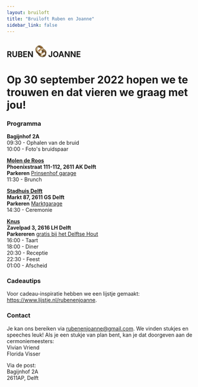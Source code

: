 ```yaml
---
layout: bruiloft
title: "Bruiloft Ruben en Joanne"
sidebar_link: false
---
```

## RUBEN <img src="assets/img/bruiloft/ring.png" class="inline" width="30" /> JOANNE
# Op 30 september 2022 hopen we te trouwen en dat vieren we graag met jou!

### Programma

**Bagijnhof 2A**<br />
09:30 - Ophalen van de bruid<br />
10:00 - Foto's bruidspaar

<a href="https://www.bijderoos.nl" target="_blank">**Molen de Roos**</a><br />
**Phoenixstraat 111-112, 2611 AK Delft**<br />
**Parkeren** [Prinsenhof garage](https://goo.gl/maps/Qhvjh5mmWdu8FAbEA)<br />
11:30 - Brunch<br />

<a href="https://www.delft.nl" target="_blank">**Stadhuis Delft**</a><br />
**Markt 87, 2611 GS Delft**<br />
**Parkeren** [Marktgarage](https://goo.gl/maps/yL3Eju7VQJJXqx2s5)<br />
14:30 - Ceremonie<br />

<a href="https://www.knus.nl/" target="_blank">**Knus**</a><br />
**Zavelpad 3, 2616 LH Delft**<br />
**Parkereren** [gratis bij het Delftse Hout](https://goo.gl/maps/6ich4TrDPYESJjiz7)<br />
16:00 - Taart<br />
18:00 - Diner<br />
20:30 - Receptie<br />
22:30 - Feest<br />
01:00 - Afscheid

### Cadeautips
Voor cadeau-inspiratie hebben we een lijstje gemaakt: <a href="https://www.lijstje.nl/rubenenjoanne" target="_blank">https://www.lijstje.nl/rubenenjoanne</a>.

### Contact
Je kan ons bereiken via <a href="mailto:rubenenjoanne@gmail.com">rubenenjoanne@gmail.com</a>. We vinden stukjes en speeches leuk! Als je een stukje van plan bent, kan je dat doorgeven aan de cermoniemeesters:<br />
Vivian Vriend<br />
Florida Visser

Via de post:<br />
Bagijnhof 2A<br />
2611AP, Delft